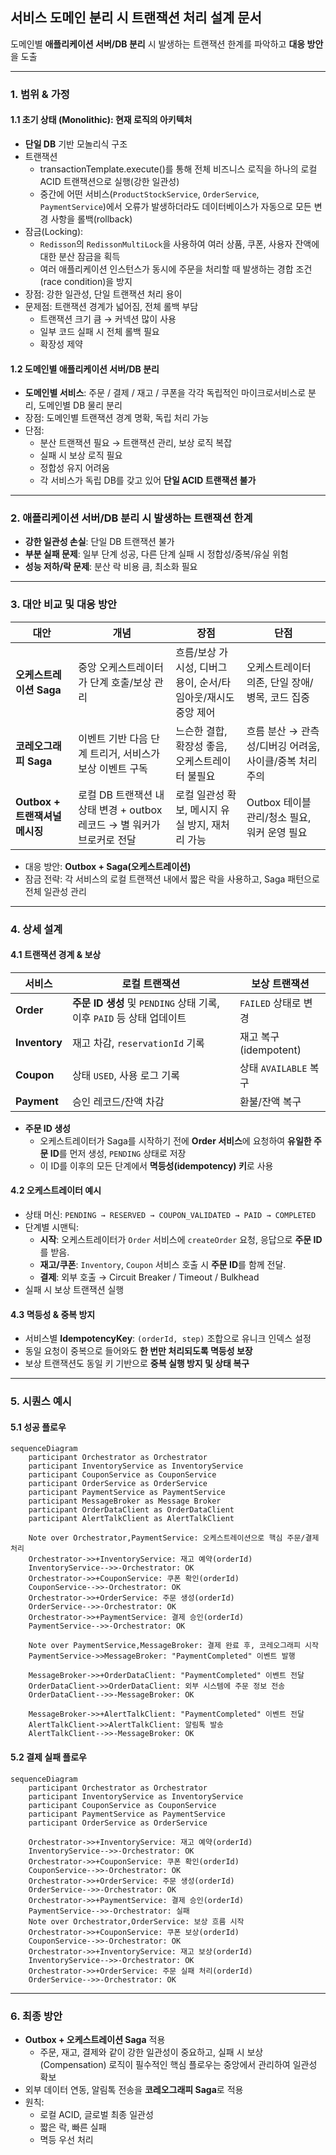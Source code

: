 
## 서비스 도메인 분리 시 트랜잭션 처리 설계 문서

도메인별 **애플리케이션 서버/DB 분리** 시 발생하는 트랜잭션 한계를 파악하고 **대응 방안**을 도출

---

### 1. 범위 & 가정

#### 1.1 초기 상태 (Monolithic): 현재 로직의 아키텍처
- **단일 DB** 기반 모놀리식 구조
- 트랜잭션
  - transactionTemplate.execute()를 통해 전체 비즈니스 로직을 하나의 로컬 ACID 트랜잭션으로 실행(강한 일관성)
  - 중간에 어떤 서비스(`ProductStockService`, `OrderService`, `PaymentService`)에서 오류가 발생하더라도 데이터베이스가 자동으로 모든 변경 사항을 롤백(rollback)
- 잠금(Locking): 
  - `Redisson`의 `RedissonMultiLock`을 사용하여 여러 상품, 쿠폰, 사용자 잔액에 대한 분산 잠금을 획득
  - 여러 애플리케이션 인스턴스가 동시에 주문을 처리할 때 발생하는 경합 조건(race condition)을 방지
- 장점: 강한 일관성, 단일 트랜잭션 처리 용이
- 문제점: 트랜잭션 경계가 넓어짐, 전체 롤백 부담
    - 트랜잭션 크기 큼 → 커넥션 많이 사용
    - 일부 코드 실패 시 전체 롤백 필요
    - 확장성 제약

#### 1.2 도메인별 애플리케이션 서버/DB 분리
- **도메인별 서비스**: 주문 / 결제 / 재고 / 쿠폰을 각각 독립적인 마이크로서비스로 분리, 도메인별 DB 물리 분리
- 장점: 도메인별 트랜잭션 경계 명확, 독립 처리 가능
- 단점:
    - 분산 트랜잭션 필요 → 트랜잭션 관리, 보상 로직 복잡
    - 실패 시 보상 로직 필요
    - 정합성 유지 어려움
    - 각 서비스가 독립 DB를 갖고 있어 **단일 ACID 트랜잭션 불가**

---

### 2. **애플리케이션 서버/DB 분리** 시 발생하는 트랜잭션 한계
- **강한 일관성 손실**: 단일 DB 트랜잭션 불가
- **부분 실패 문제**: 일부 단계 성공, 다른 단계 실패 시 정합성/중복/유실 위험
- **성능 저하/락 문제**: 분산 락 비용 큼, 최소화 필요

---

### 3. 대안 비교 및 대응 방안

| 대안 | 개념 | 장점 | 단점 |
|------|------|------|------|
| **오케스트레이션 Saga** | 중앙 오케스트레이터가 단계 호출/보상 관리 | 흐름/보상 가시성, 디버그 용이, 순서/타임아웃/재시도 중앙 제어 | 오케스트레이터 의존, 단일 장애/병목, 코드 집중 |
| **코레오그래피 Saga** | 이벤트 기반 다음 단계 트리거, 서비스가 보상 이벤트 구독 | 느슨한 결합, 확장성 좋음, 오케스트레이터 불필요 | 흐름 분산 → 관측성/디버깅 어려움, 사이클/중복 처리 주의 |
| **Outbox + 트랜잭셔널 메시징** | 로컬 DB 트랜잭션 내 상태 변경 + outbox 레코드 → 별 워커가 브로커로 전달 | 로컬 일관성 확보, 메시지 유실 방지, 재처리 가능 | Outbox 테이블 관리/청소 필요, 워커 운영 필요 |

- 대응 방안: **Outbox + Saga(오케스트레이션)**
- 잠금 전략: 각 서비스의 로컬 트랜잭션 내에서 짧은 락을 사용하고, Saga 패턴으로 전체 일관성 관리


---

### 4. 상세 설계

#### 4.1 트랜잭션 경계 & 보상


| 서비스 | 로컬 트랜잭션 | 보상 트랜잭션 |
|--------|----------------|----------------|
| **Order** | **주문 ID 생성** 및 `PENDING` 상태 기록, 이후 `PAID` 등 상태 업데이트 | `FAILED` 상태로 변경 |
| **Inventory** | 재고 차감, `reservationId` 기록 | 재고 복구 (idempotent) |
| **Coupon** | 상태 `USED`, 사용 로그 기록 | 상태 `AVAILABLE` 복구 |
| **Payment** | 승인 레코드/잔액 차감 | 환불/잔액 복구 |

- **주문 ID 생성**
  - 오케스트레이터가 Saga를 시작하기 전에 **Order 서비스**에 요청하여 **유일한 주문 ID**를 먼저 생성, `PENDING` 상태로 저장
  - 이 ID를 이후의 모든 단계에서 **멱등성(idempotency) 키**로 사용

#### 4.2 오케스트레이터 예시
- 상태 머신: `PENDING → RESERVED → COUPON_VALIDATED → PAID → COMPLETED`
- 단계별 시맨틱:
  - **시작**: 오케스트레이터가 `Order` 서비스에 `createOrder` 요청, 응답으로 **주문 ID**를 받음.
  - **재고/쿠폰**: `Inventory`, `Coupon` 서비스 호출 시 **주문 ID**를 함께 전달.
  - **결제**: 외부 호출 → Circuit Breaker / Timeout / Bulkhead
- 실패 시 보상 트랜잭션 실행

#### 4.3 멱등성 & 중복 방지
- 서비스별 **IdempotencyKey**: `(orderId, step)` 조합으로 유니크 인덱스 설정
- 동일 요청이 중복으로 들어와도 **한 번만 처리되도록 멱등성 보장**
- 보상 트랜잭션도 동일 키 기반으로 **중복 실행 방지 및 상태 복구**

---

### 5. 시퀀스 예시

#### 5.1 성공 플로우
```mermaid
sequenceDiagram
    participant Orchestrator as Orchestrator
    participant InventoryService as InventoryService
    participant CouponService as CouponService
    participant OrderService as OrderService
    participant PaymentService as PaymentService
    participant MessageBroker as Message Broker
    participant OrderDataClient as OrderDataClient
    participant AlertTalkClient as AlertTalkClient

    Note over Orchestrator,PaymentService: 오케스트레이션으로 핵심 주문/결제 처리
    Orchestrator->>+InventoryService: 재고 예약(orderId)
    InventoryService-->>-Orchestrator: OK
    Orchestrator->>+CouponService: 쿠폰 확인(orderId)
    CouponService-->>-Orchestrator: OK
    Orchestrator->>+OrderService: 주문 생성(orderId)
    OrderService-->>-Orchestrator: OK
    Orchestrator->>+PaymentService: 결제 승인(orderId)
    PaymentService-->>-Orchestrator: OK

    Note over PaymentService,MessageBroker: 결제 완료 후, 코레오그래피 시작
    PaymentService->>MessageBroker: "PaymentCompleted" 이벤트 발행

    MessageBroker->>+OrderDataClient: "PaymentCompleted" 이벤트 전달
    OrderDataClient->>OrderDataClient: 외부 시스템에 주문 정보 전송
    OrderDataClient-->>-MessageBroker: OK
    
    MessageBroker->>+AlertTalkClient: "PaymentCompleted" 이벤트 전달
    AlertTalkClient->>AlertTalkClient: 알림톡 발송
    AlertTalkClient-->>-MessageBroker: OK
```

#### 5.2 결제 실패 플로우
```mermaid
sequenceDiagram
    participant Orchestrator as Orchestrator
    participant InventoryService as InventoryService
    participant CouponService as CouponService
    participant PaymentService as PaymentService
    participant OrderService as OrderService

    Orchestrator->>+InventoryService: 재고 예약(orderId)
    InventoryService-->>-Orchestrator: OK
    Orchestrator->>+CouponService: 쿠폰 확인(orderId)
    CouponService-->>-Orchestrator: OK
    Orchestrator->>+OrderService: 주문 생성(orderId)
    OrderService-->>-Orchestrator: OK
    Orchestrator->>+PaymentService: 결제 승인(orderId)
    PaymentService-->>-Orchestrator: 실패
    Note over Orchestrator,OrderService: 보상 흐름 시작
    Orchestrator->>+CouponService: 쿠폰 보상(orderId)
    CouponService-->>-Orchestrator: OK
    Orchestrator->>+InventoryService: 재고 보상(orderId)
    InventoryService-->>-Orchestrator: OK
    Orchestrator->>+OrderService: 주문 실패 처리(orderId)
    OrderService-->>-Orchestrator: OK
```

---

### 6. 최종 방안
- **Outbox + 오케스트레이션 Saga** 적용  
  - 주문, 재고, 결제와 같이 강한 일관성이 중요하고, 실패 시 보상(Compensation) 로직이 필수적인 핵심 플로우는 중앙에서 관리하여 일관성 확보
- 외부 데이터 연동, 알림톡 전송을 **코레오그래피 Saga**로 적용
- 원칙:
    - 로컬 ACID, 글로벌 최종 일관성
    - 짧은 락, 빠른 실패
    - 멱등 우선 처리

  
